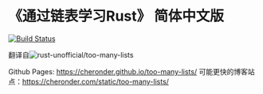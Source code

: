 # 《通过链表学习Rust》 简体中文版

[![Build Status](https://travis-ci.org/cheronder/too-many-lists.svg?branch=master)](https://travis-ci.org/cheronder/too-many-lists)

翻译自![rust-unofficial/too-many-lists](https://github.com/rust-unofficial/too-many-lists)

Github Pages: <https://cheronder.github.io/too-many-lists/>
可能更快的博客站点：<https://cheronder.com/static/too-many-lists/>
